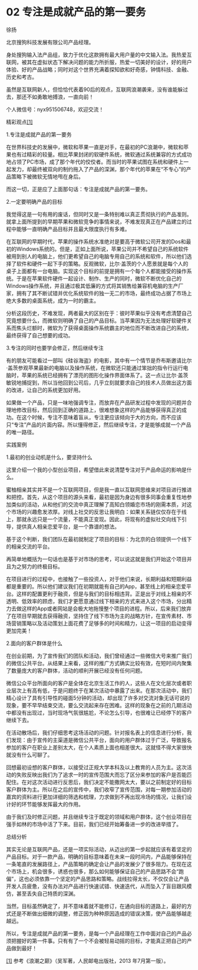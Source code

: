 # 02 专注是成就产品的第一要务

徐扬

北京搜狗科技发展有限公司产品经理。

身处搜狗输入法产品组，致力于优化这款拥有最大用户量的中文输入法。我热爱互联网，被其在虚拟状态下解决问题的能力所折服，热爱一切美好的设计，好的用户体验、好的产品战略；同时对这个世界充满着探知欲和好奇感，钟情科技、金融、历史和考古。

虽然是互联网新人，但恰恰代表着90后的观点，互联网浪潮袭来，没有谁能躲过去，那还不如勇敢地搏浪，一直向前！

个人微信号：nyx951506748，欢迎交流！

精彩观点[[1]](part0476.xhtml#ch1_back)

1.专注是成就产品的第一要务

在世界科技史的发展中，微软和苹果一直是对手，在最初的PC浪潮中，微软和苹果也有过精彩的较量。相比苹果封闭的软硬件系统，微软通过系统兼容的方式成功地占领了PC市场，成了那个年代的佼佼者。而当时的苹果试图在系统和硬件上一起发力，却最终被双向的制约拖入了产品的深渊，那个年代的苹果在“不专心”的产品策略下被微软无情地甩在身后。

而这一切，正是应了上面那句话：专注是成就产品的第一要务。

2.一定要明确产品的目标

我觉得这是一句有用的废话，但同时又是一条特别难以真正贯彻执行的产品准则。就拿上面所提到的早期苹果和微软竞争的事情来说，不难发现真正在产品建立的过程中能够一直明确产品目标并且最大限度执行有多难。

在互联网的早期时代，苹果的操作系统水准绝对是要高于微软公司开发的Dos和最初的Windows系统的。但是，正如上面所说，苹果公司并不希望自己的系统软件被用到别人的电脑上，他们更希望自己的电脑专用自己的系统和软件，所以他们选择了软件和硬件一起下手的策略。反观微软，比尔·盖茨的个人愿景就是每个人的桌子上面都有一台电脑。实现这个目标的前提是拥有一个每个人都能接受的操作系统。于是在苹果软件硬件一起设计、制作、生产的同时，微软不断优化自己的Windows操作系统，并且通过极其低廉的方式将其销售给兼容机电脑的生产厂家，拥有了其不断试错并优化系统软件的独一无二的市场，最终成功占据了市场上绝大多数的桌面系统，成为一时的霸主。

分析这段历史，不难发现，两者最大的区别在于：彼时苹果似乎没有考虑清楚自己究竟想要什么，而微软则明确了自己的产品目标。当苹果因为无法处理好软硬件关系而焦头烂额时，微软为了获得桌面操作系统霸主的地位而不断改进自己的系统，最终获得了自己想要的成功。

3.专注的同时也要学会修正，然后继续专注

有的朋友可能看过一部叫《硅谷海盗》的电影，其中有一个情节是乔布斯邀请比尔·盖茨参观苹果最新的电脑以及操作系统，在微软还只能通过笨拙的指令行运行电脑时，苹果的系统已经拥有了漂亮的图形化操作界面体系了。这一点让比尔·盖茨敏锐地捕捉到，所以当他回到公司后，几乎立刻就要求自己的技术人员做出这方面的改进，让自己的系统更加好用。

如果做一个产品，只是一味地强调专注，而放弃在产品研发过程中发现的问题并合理地修改目标，然后回到正确的道路上，很难想象这样的产品能够获得真正的成功。在这个时候，专注不意味着盲从，专注更应该倾向于大的方向，而不应该只“专注”产品的片面内容。所以懂得修正，然后继续专注，才是能够成就一个产品的唯一路径。

实践案例

1.最初的创业动机是什么，要坚持什么

这里介绍一个我的小型创业项目，希望借此来说清楚专注对于产品命运的影响是什么。

蜜柚相亲其实并不是一个互联网项目，但是我一直以互联网思维来对项目进行推进和把控。首先，从这个项目的源头来看，最初是因为身边有很多同事会重复性地参加类似的活动，从和他们的交流中真正理解了高知白领婚恋市场的刚需本质，对这个市场的兴趣愈发浓厚。对线上社交的反思让我明白：如果关系链仅仅存在于线上，那就永远只是一个流量，不能真正变现。因此，将现有的虚拟社交向线下引导，提供真人相亲恋爱平台，是一个靠谱的想法。

基于这个判断，我们团队在最初就制定了项目的目标：为北京的白领提供一个线下的相亲交流的平台。

再简单地概括为一句话也是基于对市场的思考，可以说这就是我们开始这个项目并且为之努力的终极目标。

在项目进行的过程中，也接触了一些投资人，对于他们来说，长期利益和短期利益都是重要的。所以他们建议我们在初期就能有自己的App，甚至线上的相亲恋爱平台。这样的配置更利于融资，但是与我们的目标相违背。正是出于对线上相亲的不透明、低效率的顾虑，我们才更愿意通过线下相亲的方式来进入这个市场，分出精力去做这样的App或者网站是会极大地拖慢整个项目的进程。所以，后来我们放弃了在项目早期就去获得融资，坚持住了线下市场为主的战略方针，在宣传素材、市场营销策略以及活动策划上面花费了足够多的时间和精力，让这一项目的启动变得更加完美！

2.面向的客户群体是什么

在创业前期，为了宣传我们的团队和活动，我们曾经通过一些微信大号来推广我们的微信公共平台。从结果上来看，这样的推广方式确实比较有效，在短时间内聚集了数量庞大的客户群体，活动的顺利开展已经没有任何问题。

微信公众平台所面向的客户是全体在北京生活工作的人，这些人在文化层次或者职业层次上有高有低，于是问题终于在某次活动中暴露了出来。在那次活动中，我们精心设计了具有引导性的碰面5分钟的活动，却出现了许多对交流对象无话可说的现象，要不早早结束交流，要么交流起来存在困难。这样的现象在之前的几期活动中都没有出现过，当时现场气氛很尴尬，不论怎么引导，也很难让已经停下的客户继续下去。

在活动散场后，我们仔细思考这场活动的问题。针对报名表上的信息进行分析，我们发现：由于宣传的主渠道是微信公共平台，面向的用户群体过于广泛，导致报名参加的客户在职业上差别太大，在个人素质上面也相差很大。这就怪不得大家很快就没有什么可聊了。

回想最初设想的客户群体，以接受过正规大学本科及以上教育的人员为主。这次活动的失败反映出我们为了追求一时的宣传范围大而忘了区分来参加的客户是否能匹配住。在对这次活动进行反思后，我们决定不能撒网太大，要以之前制定好的目标客户群体为主。所以在之后的宣传中，我们收窄了宣传范围，对每一期参加活动的嘉宾的资料进行更加详细的筛选和梳理，力求做到不再出现冷场的情况，让我们设计好的环节能够发挥最大的作用。

由于我们及时修正问题，并且继续专注于既定的领域和用户群体，这个创业项目在强手如林的市场中活了下来。目前，我们已经开始筹备进一步的改进举措了。

总结分析

其实无论是互联网产品，还是一项实际活动，从迈出的第一步起就应该有着坚定的产品目标。对于一款产品，明确的目标意味着在未来一段时间内，产品能够保持在一条笔直的发展路径上，产品策略的确定会让产品的发展少了很多阻力。在现在这个市场上，机会很多，诱惑也很多，那么如何能够保证自己的产品思路不会“跑偏”，这也必须依靠一个坚定的产品思路和策略。战线拉得太长，不仅仅会让产品开发人员疲惫，没有办法对产品进行快速试错、快速迭代，从而坠入了盲目跟风模仿，甚至丢失自己特质的深渊。

当然，目标虽然确定了，并不意味着就不能修订，在通向目标的道路上，最好的方式还是不断做出细微的调整，修正因为种种原因造成的错误决策，使产品能够越走越远。

所以，专注是成就产品的第一要务，是每一个产品经理在工作中面对自己的产品必须把握好的第一件事。只有有了一个不会被轻易动摇的目标，才能真正把自己的产品做到最好！

[[1]](part0476.xhtml#ch1) 参考《浪潮之巅》（吴军著，人民邮电出版社，2013 年7月第一版）。
